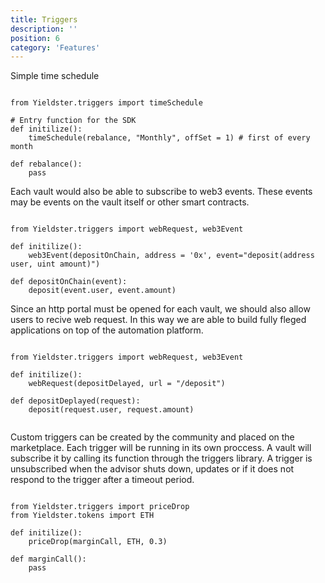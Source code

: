 ```yaml
---
title: Triggers
description: ''
position: 6
category: 'Features'
---
```


Simple time schedule

```

from Yieldster.triggers import timeSchedule

# Entry function for the SDK
def initilize():
    timeSchedule(rebalance, "Monthly", offSet = 1) # first of every month

def rebalance():
    pass

```

Each vault would also be able to subscribe to web3 events. These events may be events on the vault itself or other smart contracts.

```

from Yieldster.triggers import webRequest, web3Event

def initilize():
    web3Event(depositOnChain, address = '0x', event="deposit(address user, uint amount)")

def depositOnChain(event):
    deposit(event.user, event.amount)

```

Since an http portal must be opened for each vault, we should also allow users to recive web request. In this way we are able to build fully fleged applications on top of the automation platform. 

```

from Yieldster.triggers import webRequest, web3Event

def initilize():
    webRequest(depositDelayed, url = "/deposit")

def depositDeplayed(request):
    deposit(request.user, request.amount)


```

Custom triggers can be created by the community and placed on the marketplace. Each trigger will be running in its own proccess. A vault will subscribe it by calling its function through the triggers library. A trigger is unsubscribed when the advisor shuts down, updates or if it does not respond to the trigger after a timeout period.

```

from Yieldster.triggers import priceDrop
from Yieldster.tokens import ETH

def initilize():
    priceDrop(marginCall, ETH, 0.3)

def marginCall():
    pass

```
